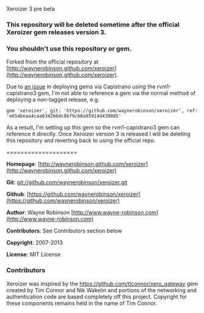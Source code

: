 Xeroizer 3 pre beta

### This repository will be deleted sometime after the official Xeroizer gem releases version 3. 
### You shouldn't use this repository or gem.

Forked from the official repository at [http://waynerobinson.github.com/xeroizer](http://waynerobinson.github.com/xeroizer).

Due to [an issue](https://github.com/rvm/rvm1-capistrano3/issues/80) in deploying gems via Capistrano using the rvm1-capistrano3 gem, I'm not able to reference a gem via the normal method of deploying a non-tagged release, e.g. 

`gem 'xeroizer', git: 'https://github.com/waynerobinson/xeroizer', ref: 'e654beaa4caa034266dc8bf9cb8a95914d439085'`

As a result, I'm setting up this gem so the rvm1-capistrano3 gem can reference it directly. Once Xeroizer version 3 is released I will be deleting this repository and reverting back to using the official repo.

====================

**Homepage**: 		[http://waynerobinson.github.com/xeroizer](http://waynerobinson.github.com/xeroizer)

**Git**: 					[git://github.com/waynerobinson/xeroizer.git](git://github.com/waynerobinson/xeroizer.git)

**Github**: 			[https://github.com/waynerobinson/xeroizer](https://github.com/waynerobinson/xeroizer)

**Author**: 			Wayne Robinson [http://www.wayne-robinson.com](http://www.wayne-robinson.com)

**Contributors**: See Contributors section below

**Copyright**:    2007-2013

**License**:      MIT License


### Contributors
Xeroizer was inspired by the https://github.com/tlconnor/xero_gateway gem created by Tim Connor
and Nik Wakelin and portions of the networking and authentication code are based completely off
this project. Copyright for these components remains held in the name of Tim Connor.
